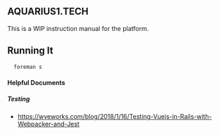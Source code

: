 ## AQUARIUS1.TECH

This is a WIP instruction manual for the platform.

## Running It
```bash
  foreman s
```

#### Helpful Documents
##### Testing
- https://wyeworks.com/blog/2018/1/16/Testing-Vuejs-in-Rails-with-Webpacker-and-Jest
